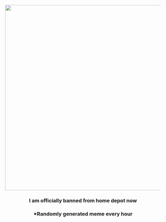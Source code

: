 <p align="center">
        <img src="https://i.redd.it/mvhn10qer4o81.gif" width="600" height="600">
        </p>
        <h3 align="center">I am officially banned from home depot now</h3>
        <h3 align="center">*Randomly generated meme every hour</h3>
    